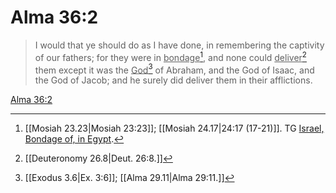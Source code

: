 # Alma 36:2

> I would that ye should do as I have done, in remembering the captivity of our fathers; for they were in <u>bondage</u>[^a], and none could <u>deliver</u>[^b] them except it was the <u>God</u>[^c] of Abraham, and the God of Isaac, and the God of Jacob; and he surely did deliver them in their afflictions.

[Alma 36:2](https://www.churchofjesuschrist.org/study/scriptures/bofm/alma/36?lang=eng&id=p2#p2)


[^a]: [[Mosiah 23.23|Mosiah 23:23]]; [[Mosiah 24.17|24:17 (17-21)]]. TG [Israel, Bondage of, in Egypt](https://www.churchofjesuschrist.org/study/scriptures/tg/israel-bondage-of-in-egypt?lang=eng).
[^b]: [[Deuteronomy 26.8|Deut. 26:8.]]
[^c]: [[Exodus 3.6|Ex. 3:6]]; [[Alma 29.11|Alma 29:11.]]
